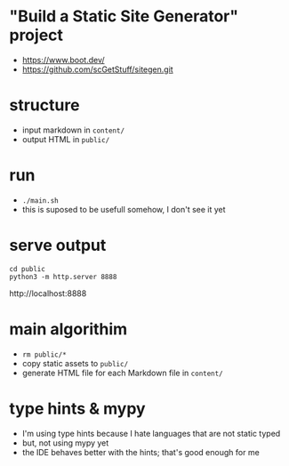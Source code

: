 # "Build a Static Site Generator" project

-   https://www.boot.dev/
-   https://github.com/scGetStuff/sitegen.git

# structure

-   input markdown in `content/`
-   output HTML in `public/`

# run

-   `./main.sh`
-   this is suposed to be usefull somehow, I don't see it yet

# serve output

```shell
cd public
python3 -m http.server 8888
```

http://localhost:8888

# main algorithim

-   `rm public/*`
-   copy static assets to `public/`
-   generate HTML file for each Markdown file in `content/`

# type hints & mypy

-   I'm using type hints because I hate languages that are not static typed
-   but, not using mypy yet
-   the IDE behaves better with the hints; that's good enough for me
